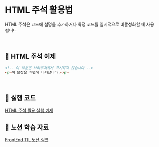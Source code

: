 # HTML 주석 활용법

HTML 주석은 코드에 설명을 추가하거나 특정 코드를 일시적으로 비활성화할 때 사용됩니다

<br/>

## 📌 HTML 주석 예제

```html
<!-- 이 부분은 브라우저에서 표시되지 않습니다 -->
<p>이 문장은 화면에 나타납니다.</p>
```

<br/>

## 🔗 실행 코드

[HTML 주석 활용 실행 예제](../examples/03_주석활용.html)

## 🔗 노션 학습 자료

[FrontEnd TIL 노션 링크](https://www.notion.so/HTML-18d39228bce480939851ce541b3ddf88?pvs=4)
